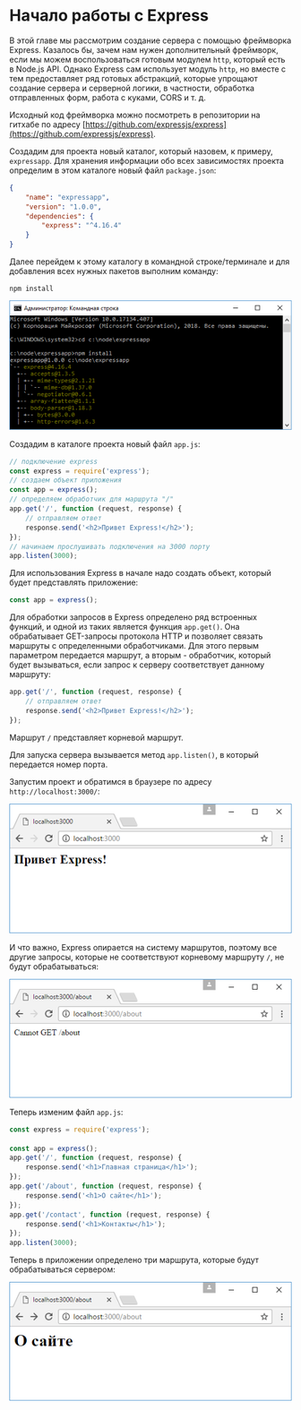 # Начало работы с Express

В этой главе мы рассмотрим создание сервера с помощью фреймворка Express. Казалось бы, зачем нам нужен дополнительный фреймворк, если мы можем воспользоваться готовым модулем `http`, который есть в Node.js API. Однако Express сам использует модуль `http`, но вместе с тем предоставляет ряд готовых абстракций, которые упрощают создание сервера и серверной логики, в частности, обработка отправленных форм, работа с куками, CORS и т. д.

Исходный код фреймворка можно посмотреть в репозитории на гитхабе по адресу [https://github.com/expressjs/express](https://github.com/expressjs/express).

Создадим для проекта новый каталог, который назовем, к примеру, `expressapp`. Для хранения информации обо всех зависимостях проекта определим в этом каталоге новый файл `package.json`:

```json
{
    "name": "expressapp",
    "version": "1.0.0",
    "dependencies": {
        "express": "^4.16.4"
    }
}
```

Далее перейдем к этому каталогу в командной строке/терминале и для добавления всех нужных пакетов выполним команду:

```
npm install
```

![4.1.png](4.1.png)

Создадим в каталоге проекта новый файл `app.js`:

```js
// подключение express
const express = require('express');
// создаем объект приложения
const app = express();
// определяем обработчик для маршрута "/"
app.get('/', function (request, response) {
    // отправляем ответ
    response.send('<h2>Привет Express!</h2>');
});
// начинаем прослушивать подключения на 3000 порту
app.listen(3000);
```

Для использования Express в начале надо создать объект, который будет представлять приложение:

```js
const app = express();
```

Для обработки запросов в Express определено ряд встроенных функций, и одной из таких является функция `app.get()`. Она обрабатывает GET-запросы протокола HTTP и позволяет связать маршруты с определенными обработчиками. Для этого первым параметром передается маршрут, а вторым - обработчик, который будет вызываться, если запрос к серверу соответствует данному маршруту:

```js
app.get('/', function (request, response) {
    // отправляем ответ
    response.send('<h2>Привет Express!</h2>');
});
```

Маршрут `/` представляет корневой маршрут.

Для запуска сервера вызывается метод `app.listen()`, в который передается номер порта.

Запустим проект и обратимся в браузере по адресу `http://localhost:3000/`:

![4.2.png](4.2.png)

И что важно, Express опирается на систему маршрутов, поэтому все другие запросы, которые не соответствуют корневому маршруту `/`, не будут обрабатываться:

![4.3.png](4.3.png)

Теперь изменим файл `app.js`:

```js
const express = require('express');

const app = express();
app.get('/', function (request, response) {
    response.send('<h1>Главная страница</h1>');
});
app.get('/about', function (request, response) {
    response.send('<h1>О сайте</h1>');
});
app.get('/contact', function (request, response) {
    response.send('<h1>Контакты</h1>');
});
app.listen(3000);
```

Теперь в приложении определено три маршрута, которые будут обрабатываться сервером:

![4.4.png](4.4.png)
